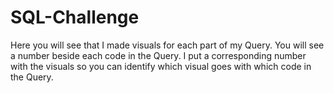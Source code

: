 # SQL-Challenge
Here you will see that I made visuals for each part of my Query. You will see a number beside each code in the Query. I put a corresponding number with the visuals so you can identify which visual goes with which code in the Query. 
